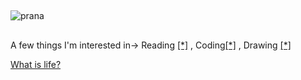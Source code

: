 ##
![prana](https://github.com/user-attachments/assets/64fd7f54-695a-408d-894e-a29b6f2c9c25)
##
A few things I'm interested in->
Reading [[*]](https://www.goodreads.com/user/show/109514852-bharmony-103) , Coding[[*]](https://github.com/pranavanand17) , Drawing [[*]](https://pranavanand17.github.io/Gallery/)

[What is life?](<https://imgur.com/a/WsMFfar>)


<!--!
**pranavanand17/pranavanand17** is a ✨ _special_ ✨ repository because its `README.md` (this file) appears on your GitHub profile.

Here are some ideas to get you started:

- 🔭 I’m currently working on ...
- 🌱 I’m currently learning ...
- 👯 I’m looking to collaborate on ...
- 🤔 I’m looking for help with ...
- 💬 Ask me about ...
- 📫 How to reach me: ...
- 😄 Pronouns: ...
- ⚡ Fun fact: ...
-->
